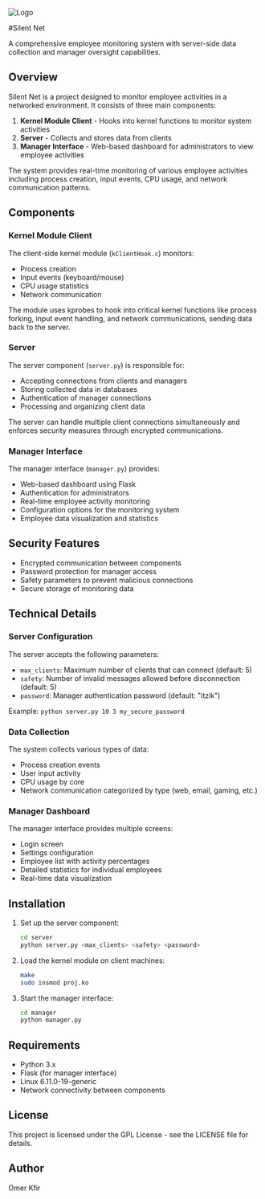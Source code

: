 ![Logo](https://github.com/user-attachments/assets/94e37340-9791-4739-a4bf-f2c3eaebd1c8)

#Silent Net

A comprehensive employee monitoring system with server-side data collection and manager oversight capabilities.

## Overview

Silent Net is a project designed to monitor employee activities in a networked environment. It consists of three main components:

1. **Kernel Module Client** - Hooks into kernel functions to monitor system activities
2. **Server** - Collects and stores data from clients
3. **Manager Interface** - Web-based dashboard for administrators to view employee activities

The system provides real-time monitoring of various employee activities including process creation, input events, CPU usage, and network communication patterns.

## Components

### Kernel Module Client

The client-side kernel module (`kClientHook.c`) monitors:

- Process creation
- Input events (keyboard/mouse)
- CPU usage statistics
- Network communication

The module uses kprobes to hook into critical kernel functions like process forking, input event handling, and network communications, sending data back to the server.

### Server

The server component (`server.py`) is responsible for:

- Accepting connections from clients and managers
- Storing collected data in databases
- Authentication of manager connections
- Processing and organizing client data

The server can handle multiple client connections simultaneously and enforces security measures through encrypted communications.

### Manager Interface

The manager interface (`manager.py`) provides:

- Web-based dashboard using Flask
- Authentication for administrators
- Real-time employee activity monitoring
- Configuration options for the monitoring system
- Employee data visualization and statistics

## Security Features

- Encrypted communication between components
- Password protection for manager access
- Safety parameters to prevent malicious connections
- Secure storage of monitoring data

## Technical Details

### Server Configuration

The server accepts the following parameters:

- `max_clients`: Maximum number of clients that can connect (default: 5)
- `safety`: Number of invalid messages allowed before disconnection (default: 5)
- `password`: Manager authentication password (default: "itzik")

Example: `python server.py 10 3 my_secure_password`

### Data Collection

The system collects various types of data:

- Process creation events
- User input activity
- CPU usage by core
- Network communication categorized by type (web, email, gaming, etc.)

### Manager Dashboard

The manager interface provides multiple screens:

- Login screen
- Settings configuration
- Employee list with activity percentages
- Detailed statistics for individual employees
- Real-time data visualization

## Installation

1. Set up the server component:
   ```bash
   cd server
   python server.py <max_clients> <safety> <password>
   ```

2. Load the kernel module on client machines:
   ```bash
   make
   sudo insmod proj.ko
   ```

3. Start the manager interface:
   ```bash
   cd manager
   python manager.py
   ```

## Requirements

- Python 3.x
- Flask (for manager interface)
- Linux 6.11.0-19-generic
- Network connectivity between components

## License

This project is licensed under the GPL License - see the LICENSE file for details.

## Author

Omer Kfir
